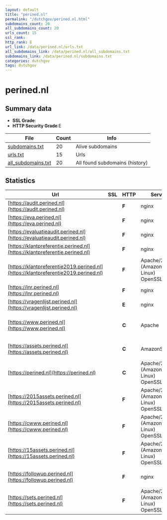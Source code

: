 ```yaml
---
layout: default
title: "perined.nl"
permalink: "/dutchgov/perined.nl.html"
subdomains_count: 20
all_subdomains_count: 20
urls_count: 15
ssl_rank: 
http_rank: E
url_link: /data/perined.nl/urls.txt
all_subdomains_link: /data/perined.nl/all_subdomains.txt
subdomains_link: /data/perined.nl/subdomains.txt
categories: dutchgov
tags: dutchgov
---
```



# perined.nl
## Summary data


 - **SSL Grade**:
 - **HTTP Security Grade**:E


| File       | Count | Info |
|------------|-------|------|
|[subdomains.txt](/DutchGovScope/data/perined.nl/subdomains.txt)|20|Alive subdomains|
|[urls.txt](/DutchGovScope/data/perined.nl/urls.txt)|15|Urls|
|[all_subdomains.txt](/DutchGovScope/data/perined.nl/all_subdomains.txt)|20|All found subdomains (history)|


## Statistics


| Url | SSL | HTTP | Server | Cookie | HSTS | CORS | CTO | CSP | XFO | XXP | RP |FP| Tech |Title |
|--------|-------|-------|------|------|------|------|------|------|------|------|------|------|------|------|
|[https://audit.perined.nl](https://audit.perined.nl)| | **F**|nginx|:white_check_mark: | | | | | | :white_check_mark: | :white_check_mark: | |Microsoft ASP.NET Nginx|Perinatale Audit...|
|[https://eva.perined.nl](https://eva.perined.nl)| | **F**|nginx|:white_check_mark: | | | | | | :white_check_mark: | :white_check_mark: | |Microsoft ASP.NET Nginx|Perinatale Audit...|
|[https://evaluatieaudit.perined.nl](https://evaluatieaudit.perined.nl)| | **F**|nginx|:white_check_mark: | | | | | | :white_check_mark: | :white_check_mark: | |Microsoft ASP.NET Nginx|Perinatale Audit...|
|[https://klantpreferentie.perined.nl](https://klantpreferentie.perined.nl)| | **F**|nginx| | | | | | | | :white_check_mark: | |Nginx|Object moved|
|[https://klantpreferentie2019.perined.nl](https://klantpreferentie2019.perined.nl)| | **F**|Apache/2.4.58 (Amazon Linux) OpenSSL/3.0.8| | | | | | | | :white_check_mark: | |Apache HTTP Server:2.4.58 HSTS OpenSSL:3.0.8|301 Moved Perman...|
|[https://lnr.perined.nl](https://lnr.perined.nl)| | **F**|nginx|:white_check_mark: | | | | | | :white_check_mark: | :white_check_mark: | |Microsoft ASP.NET Nginx|LNR2|
|[https://vragenlijst.perined.nl](https://vragenlijst.perined.nl)| | **E**|nginx| | | | | | | :white_check_mark: | :white_check_mark: | |Nginx||
|[https://www.perined.nl](https://www.perined.nl)| | **C**|Apache|:white_check_mark: |:white_check_mark: | | | | :white_check_mark: | | :white_check_mark: | |Apache HTTP Server Bootstrap:4.5.2 HSTS Typekit|Perined | Home|
|[https://assets.perined.nl](https://assets.perined.nl)| | **C**|AmazonS3| |:white_check_mark: | | | | | | :white_check_mark: | |Amazon S3 Amazon Web Services HSTS||
|[https://perined.nl](https://perined.nl)| | **C**|Apache/2.4.58 (Amazon Linux) OpenSSL/3.0.8|:white_check_mark: |:white_check_mark: | | | | :white_check_mark: | | :white_check_mark: | |Apache HTTP Server:2.4.58 HSTS OpenSSL:3.0.8|301 Moved Perman...|
|[https://2015assets.perined.nl](https://2015assets.perined.nl)| | **F**|Apache/2.4.58 (Amazon Linux) OpenSSL/3.0.8| | | | | | | | :white_check_mark: | |Apache HTTP Server:2.4.58 HSTS OpenSSL:3.0.8|301 Moved Perman...|
|[https://cwww.perined.nl](https://cwww.perined.nl)| | **F**|Apache/2.4.58 (Amazon Linux) OpenSSL/3.0.8| | | | | | | | :white_check_mark: | |Apache HTTP Server:2.4.58 HSTS OpenSSL:3.0.8|301 Moved Perman...|
|[https://15assets.perined.nl](https://15assets.perined.nl)| | **F**|Apache/2.4.58 (Amazon Linux) OpenSSL/3.0.8| | | | | | | | :white_check_mark: | |Apache HTTP Server:2.4.58 HSTS OpenSSL:3.0.8|301 Moved Perman...|
|[https://followup.perined.nl](https://followup.perined.nl)| | **F**|nginx|:white_check_mark: | | | | | | :white_check_mark: | :white_check_mark: | |Microsoft ASP.NET Nginx|LNR Follow-Up|
|[https://sets.perined.nl](https://sets.perined.nl)| | **F**|Apache/2.4.58 (Amazon Linux) OpenSSL/3.0.8| | | | | | | | :white_check_mark: | |Apache HTTP Server:2.4.58 HSTS OpenSSL:3.0.8|301 Moved Perman...|

